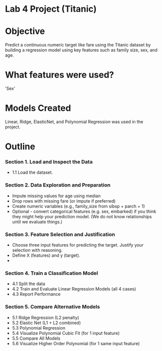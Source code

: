 # Lab 4 Project (Titanic)

# Objective
Predict a continuous numeric target like fare using the Titanic dataset by building a regression model using key features such as family size, sex, and age.

# What features were used?
'Sex' 

# Models Created
Linear, Ridge, ElasticNet, and Polynomial Regression was used in the project.

# Outline
### Section 1. Load and Inspect the Data
- 1.1 Load the dataset.

### Section 2. Data Exploration and Preparation
- Impute missing values for age using median
- Drop rows with missing fare (or impute if preferred)
- Create numeric variables (e.g., family_size from sibsp + parch + 1)
- Optional - convert categorical features (e.g. sex, embarked) if you think they might help your prediction model. (We do not know relationships until we evaluate things.)

### Section 3. Feature Selection and Justification
- Choose three input features for predicting the target. Justify your selection with reasoning.
- Define X (features) and y (target).
- 
### Section 4. Train a Classification Model
- 4.1 Split the data
- 4.2 Train and Evaluate Linear Regression Models (all 4 cases)
- 4.3 Report Performance

### Section 5. Compare Alternative Models
- 5.1 Ridge Regression (L2 penalty)
- 5.2 Elastic Net (L1 + L2 combined)
- 5.3 Polynomial Regression
- 5.4 Visualize Polynomial Cubic Fit (for 1 input feature)
- 5.5 Compare All Models
- 5.6 Visualize Higher Order Polynomial (for 1 same input feature)